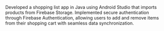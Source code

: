 Developed a shopping list app in Java using Android Studio that imports products from Firebase Storage. 
Implemented secure authentication through Firebase Authentication, allowing users to add and remove items from their shopping cart with seamless data synchronization.
